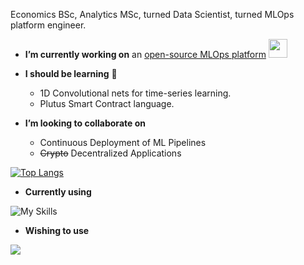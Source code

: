 Economics BSc, Analytics MSc, turned Data Scientist, turned MLOps platform engineer.

<!--
**bgalvao/bgalvao** is a ✨ _special_ ✨ repository because its `README.md` (this file) appears on your GitHub profile.

Here are some ideas to get you started:

- 🔭 I’m currently working on ...
- 🌱 I’m currently learning ...
- 👯 I’m looking to collaborate on ...
- 🤔 I’m looking for help with ...
- 💬 Ask me about ...
- 📫 How to reach me: ...
- 😄 Pronouns: ...
- ⚡ Fun fact: ...
-->

- **I’m currently working on** an [open-source MLOps platform](https://github.com/kintsugi-mlops/openmlops-compose) <img src="https://camo.githubusercontent.com/63371d36886ee658f5a97401f393e1ab1684b2fd3de674b8f5efc7d410b2a3d0/68747470733a2f2f6d656469612e67697068792e636f6d2f6d656469612f57556c706c634d704f43456d5447427442572f67697068792e676966" width="30px" data-canonical-src="https://media.giphy.com/media/WUlplcMpOCEmTGBtBW/giphy.gif" style="max-width: 100%;">

- **I should be learning** 🌱
  - 1D Convolutional nets for time-series learning.
  - Plutus Smart Contract language.

- **I’m looking to collaborate on**
  - Continuous Deployment of ML Pipelines
  - ~~Crypto~~ Decentralized Applications

[![Top Langs](https://github-readme-stats.vercel.app/api/top-langs/?username=bgalvao&layout=compact)](https://github.com/anuraghazra/github-readme-stats)

- **Currently using**

![My Skills](https://skillicons.dev/icons?i=py,docker,cloudflare,linux,bash,redis,postgres,grafana,prometheus)

- **Wishing to use**

![](https://skillicons.dev/icons?i=go,godot,solidity)
